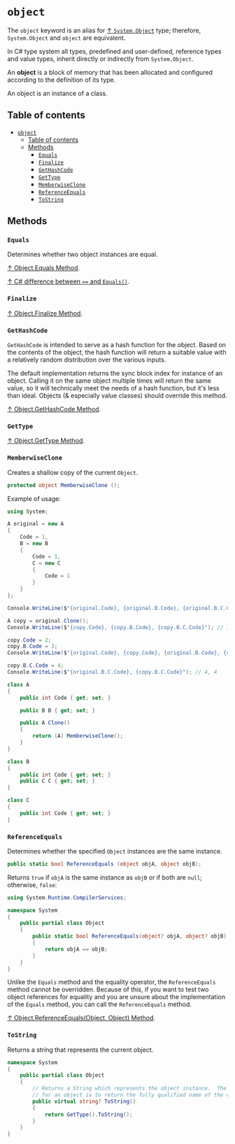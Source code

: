 # `object`

The `object` keyword is an alias for [↑ `System.Object`](https://learn.microsoft.com/en-us/dotnet/api/system.object) type; therefore, `System.Object` and `object` are equivalent.

In C# type system all types, predefined and user-defined, reference types and value types, inherit directly or indirectly from `System.Object`.

An **object** is a block of memory that has been allocated and configured according to the definition of its type.

An object is an instance of a class.

## Table of contents

- [`object`](#object)
  - [Table of contents](#table-of-contents)
  - [Methods](#methods)
    - [`Equals`](#equals)
    - [`Finalize`](#finalize)
    - [`GetHashCode`](#gethashcode)
    - [`GetType`](#gettype)
    - [`MemberwiseClone`](#memberwiseclone)
    - [`ReferenceEquals`](#referenceequals)
    - [`ToString`](#tostring)

## Methods

### `Equals`

Determines whether two object instances are equal.

[↑ Object.Equals Method](https://docs.microsoft.com/en-us/dotnet/api/system.object.equals).

[↑ C# difference between `==` and `Equals()`](https://stackoverflow.com/questions/814878/c-sharp-difference-between-and-equals).

### `Finalize`

[↑ Object.Finalize Method](https://docs.microsoft.com/en-us/dotnet/api/system.object.finalize).

### `GetHashCode`

`GetHashCode` is intended to serve as a hash function for the object. Based on the contents of the object, the hash function will return a suitable value with a relatively random distribution over the various inputs.

The default implementation returns the sync block index for instance of an object.
Calling it on the same object multiple times will return the same value, so
it will technically meet the needs of a hash function, but it's less than ideal.
Objects (& especially value classes) should override this method.

[↑ Object.GetHashCode Method](https://docs.microsoft.com/en-us/dotnet/api/system.object.gethashcode).

### `GetType`

[↑ Object.GetType Method](https://docs.microsoft.com/en-us/dotnet/api/system.object.gettype).

### `MemberwiseClone`

Creates a shallow copy of the current `Object`.

```csharp
protected object MemberwiseClone ();
```

Example of usage:

```csharp
using System;

A original = new A
{
    Code = 1,
    B = new B
    {
        Code = 1,
        C = new C
        {
            Code = 1
        }
    }
};

Console.WriteLine($"{original.Code}, {original.B.Code}, {original.B.C.Code}"); // 1, 1, 1

A copy = original.Clone();
Console.WriteLine($"{copy.Code}, {copy.B.Code}, {copy.B.C.Code}"); // 1, 1, 1

copy.Code = 2;
copy.B.Code = 3;
Console.WriteLine($"{original.Code}, {copy.Code}, {original.B.Code}, {copy.B.Code}"); // 1, 2, 3, 3

copy.B.C.Code = 4;
Console.WriteLine($"{original.B.C.Code}, {copy.B.C.Code}"); // 4, 4

class A
{
    public int Code { get; set; }

    public B B { get; set; }

    public A Clone()
    {
        return (A) MemberwiseClone();
    }
}

class B
{
    public int Code { get; set; }
    public C C { get; set; }
}

class C
{
    public int Code { get; set; }
}
```

### `ReferenceEquals`

Determines whether the specified `Object` instances are the same instance.

```csharp
public static bool ReferenceEquals (object objA, object objB);
```

Returns `true` if `objA` is the same instance as `objB` or if both are `null`; otherwise, `false`:

```csharp
using System.Runtime.CompilerServices;

namespace System
{
    public partial class Object
    {
        public static bool ReferenceEquals(object? objA, object? objB)
        {
            return objA == objB;
        }
    }
}
```

Unlike the `Equals` method and the equality operator, the `ReferenceEquals` method cannot be overridden. Because of this, if you want to test two object references for equality and you are unsure about the implementation of the `Equals` method, you can call the `ReferenceEquals` method.

[↑ Object.ReferenceEquals(Object, Object) Method](https://docs.microsoft.com/en-us/dotnet/api/system.object.referenceequals).

### `ToString`

Returns a string that represents the current object.

```csharp
namespace System
{
    public partial class Object
    {
        // Returns a String which represents the object instance.  The default
        // for an object is to return the fully qualified name of the class.
        public virtual string? ToString()
        {
            return GetType().ToString();
        }
    }
}
```
